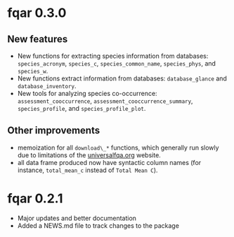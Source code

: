 # fqar 0.3.0

## New features

* New functions for extracting species information from databases: `species_acronym`, `species_c`, `species_common_name`, `species_phys`, and `species_w`.
* New functions extract information from databases: `database_glance` and `database_inventory`. 
* New tools for analyzing species co-occurrence: `assessment_cooccurrence`, `assessment_cooccurrence_summary`, `species_profile`, and `species_profile_plot`.

## Other improvements

* memoization for all `download\_*` functions, which generally run slowly due to limitations of the [universalfqa.org](https://universalfqa.org/) website.
* all data frame produced now have syntactic column names (for instance, `total_mean_c` instead of `Total Mean C`).


# fqar 0.2.1

* Major updates and better documentation
* Added a NEWS.md file to track changes to the package

